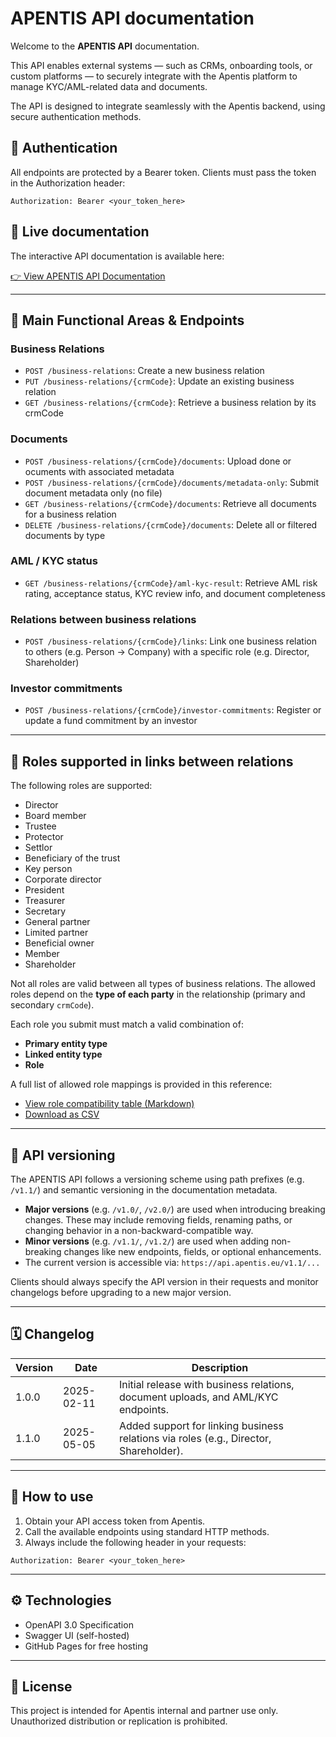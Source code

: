 # APENTIS API documentation

Welcome to the **APENTIS API** documentation.

This API enables external systems — such as CRMs, onboarding tools, or custom platforms — to securely integrate with the Apentis platform to manage KYC/AML-related data and documents.

The API is designed to integrate seamlessly with the Apentis backend, using secure authentication methods.

## 🔐 Authentication

All endpoints are protected by a Bearer token. Clients must pass the token in the Authorization header:

```http
Authorization: Bearer <your_token_here>
```

## 🔗 Live documentation

The interactive API documentation is available here:

[👉 View APENTIS API Documentation](https://api.apentis.com/)


---

## 📁 Main Functional Areas & Endpoints

### Business Relations
- `POST /business-relations`: Create a new business relation
- `PUT /business-relations/{crmCode}`: Update an existing business relation
- `GET /business-relations/{crmCode}`: Retrieve a business relation by its crmCode

### Documents
- `POST /business-relations/{crmCode}/documents`: Upload done or ocuments with associated metadata 
- `POST /business-relations/{crmCode}/documents/metadata-only`: Submit document metadata only (no file)
- `GET /business-relations/{crmCode}/documents`: Retrieve all documents for a business relation
- `DELETE /business-relations/{crmCode}/documents`: Delete all or filtered documents by type

### AML / KYC status
- `GET /business-relations/{crmCode}/aml-kyc-result`: Retrieve AML risk rating, acceptance status, KYC review info, and document completeness

### Relations between business relations
- `POST /business-relations/{crmCode}/links`: Link one business relation to others (e.g. Person → Company) with a specific role (e.g. Director, Shareholder)

### Investor commitments
- `POST /business-relations/{crmCode}/investor-commitments`: Register or update a fund commitment by an investor


---

## 🧩 Roles supported in links between relations

The following roles are supported:
- Director
- Board member
- Trustee
- Protector
- Settlor
- Beneficiary of the trust
- Key person
- Corporate director
- President
- Treasurer
- Secretary
- General partner
- Limited partner
- Beneficial owner
- Member
- Shareholder

Not all roles are valid between all types of business relations. The allowed roles depend on the **type of each party** in the relationship (primary and secondary `crmCode`).

Each role you submit must match a valid combination of:
- **Primary entity type**
- **Linked entity type**
- **Role**

A full list of allowed role mappings is provided in this reference:
- [View role compatibility table (Markdown)](./docs/role_mapping.md)
- [Download as CSV](./docs/role_mapping.csv)


---


## 🔁 API versioning

The APENTIS API follows a versioning scheme using path prefixes (e.g. `/v1.1/`) and semantic versioning in the documentation metadata.

- **Major versions** (e.g. `/v1.0/`, `/v2.0/`) are used when introducing breaking changes. These may include removing fields, renaming paths, or changing behavior in a non-backward-compatible way.
- **Minor versions** (e.g. `/v1.1/`, `/v1.2/`) are used when adding non-breaking changes like new endpoints, fields, or optional enhancements.
- The current version is accessible via: `https://api.apentis.eu/v1.1/...`

Clients should always specify the API version in their requests and monitor changelogs before upgrading to a new major version.


---

## 🗓️ Changelog

| Version | Date       | Description                                                                 |
|---------|------------|-----------------------------------------------------------------------------|
| 1.0.0   | 2025-02-11 | Initial release with business relations, document uploads, and AML/KYC endpoints. |
| 1.1.0   | 2025-05-05 | Added support for linking business relations via roles (e.g., Director, Shareholder). |



---


## 🚀 How to use

1. Obtain your API access token from Apentis.
2. Call the available endpoints using standard HTTP methods.
3. Always include the following header in your requests:

```http
Authorization: Bearer <your_token_here>
```

---

## ⚙️ Technologies
- OpenAPI 3.0 Specification
- Swagger UI (self-hosted)
- GitHub Pages for free hosting

---

## 📄 License
This project is intended for Apentis internal and partner use only.
Unauthorized distribution or replication is prohibited.

